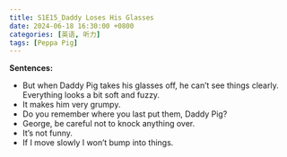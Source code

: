 ```yaml
---
title: S1E15_Daddy Loses His Glasses
date: 2024-06-18 16:30:00 +0800
categories: [英语, 听力]
tags: [Peppa Pig]
---
```


**Sentences:**
- But when Daddy Pig takes his glasses off, he can’t see things clearly. Everything looks a bit soft and fuzzy.
- It makes him very grumpy.
- Do you remember where you last put them, Daddy Pig?
- George, be careful not to knock anything over.
- It’s not funny.
- If I move slowly I won’t bump into things.

